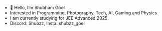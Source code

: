 - 👋 Hello, I’m Shubham Goel
- Interested in Programming, Photography, Tech, AI, Gaming and Physics
- I am currently studying for JEE Advanced 2025.
- Discord: Shubzz, Insta: shubzz_goel
<!---
Shubzz-MasterPrix/Shubzz-MasterPrix is a ✨ special ✨ repository because its `README.md` (this file) appears on your GitHub profile.
You can click the Preview link to take a look at your changes.
--->
